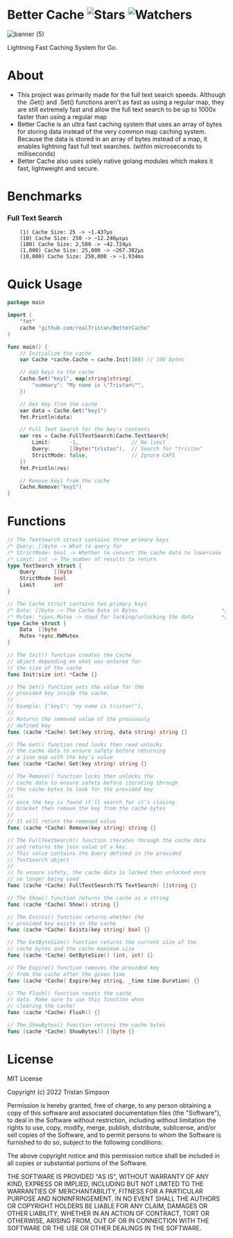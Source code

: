 # Better Cache ![Stars](https://img.shields.io/github/stars/realTristan/BetterCache?color=brightgreen) ![Watchers](https://img.shields.io/github/watchers/realTristan/BetterCache?label=Watchers)
![banner (5)](https://user-images.githubusercontent.com/75189508/186757681-6b7f97e8-ec37-448a-83cc-75106ed16309.png)

Lightning Fast Caching System for Go.

# About
- This project was primarily made for the full text search speeds. Although the .Get() and .Set() functions aren't as fast as using a regular map, they are still extremely fast and allow the full text search to be up to 1000x faster than using a regular map
- Better Cache is an ultra fast caching system that uses an array of bytes for storing data instead of the very common map caching system. Because the data is stored in an array of bytes instead of a map, it enables lightning fast full text searches. (within microseconds to milliseconds)
- Better Cache also uses solely native golang modules which makes it fast, lightweight and secure.

# Benchmarks

<h3>Full Text Search</h3>

```
    (1) Cache Size: 25 -> ~1.437µs
    (10) Cache Size: 250 -> ~12.246µsµs
    (100) Cache Size: 2,500 -> ~42.724µs
    (1,000) Cache Size: 25,000 -> ~267.382µs
    (10,000) Cache Size: 250,000 -> ~1.934ms
```

# Quick Usage

```go
package main

import (
    "fmt"
    cache "github.com/realTristan/BetterCache"
)

func main() {
    // Initialize the cache
	var Cache *cache.Cache = cache.Init(100) // 100 bytes

    // Add key1 to the cache
    Cache.Set("key1", map[string]string{
		"summary": "My name is \"Tristan\"",
	})

    // Get key from the cache
    var data = Cache.Get("key1")
    fmt.Println(data)

    // Full Text Search for the key's contents
	var res = Cache.FullTextSearch(Cache.TextSearch{
		Limit:      -1,                 // No limit
		Query:      []byte("tristan"),  // Search for "tristan"
		StrictMode: false,              // Ignore CAPS
	})
    fmt.Println(res)

    // Remove key1 from the cache
    Cache.Remove("key1")
}

```

# Functions

```go
// The TextSearch struct contains three primary keys
/* Query: []byte -> What to query for									*/
/* StrictMode: bool -> Whether to convert the cache data to lowercase	*/
/* Limit: int -> The number of results to return						*/
type TextSearch struct {
	Query      []byte
	StrictMode bool
	Limit      int
}

// The Cache struct contains two primary keys
/* Data: []byte -> The Cache Data in Bytes						 	 */
/* Mutex: *sync.Mutex -> Used for locking/unlocking the data 	 	 */
type Cache struct {
	Data  []byte
	Mutex *sync.RWMutex
}

// The Init() function creates the Cache
// object depending on what was entered for
// the size of the cache
func Init(size int) *Cache {}

// The Set() function sets the value for the
// provided key inside the cache.
//
// Example: {"key1": "my name is tristan!"},
//
// Returns the removed value of the previously
// defined key
func (cache *Cache) Set(key string, data string) string {}

// The Get() function read locks then read unlocks
// the cache data to ensure safety before returning
// a json map with the key's value
func (cache *Cache) Get(key string) string {}

// The Remove() function locks then unlocks the
// cache data to ensure safety before iterating through
// the cache bytes to look for the provided key
//
// once the key is found it'll search for it's closing
// bracket then remove the key from the cache bytes
//
// It will return the removed value
func (cache *Cache) Remove(key string) string {}

// The FullTextSearch() function iterates through the cache data
// and returns the json value of a key.
// This value contains the Query defined in the provided
// TextSearch object
//
// To ensure safety, the cache data is locked then unlocked once
// no longer being used
func (cache *Cache) FullTextSearch(TS TextSearch) []string {}

// The Show() function returns the cache as a string
func (cache *Cache) Show() string {}

// The Exists() function returns whether the
// provided key exists in the cache
func (cache *Cache) Exists(key string) bool {}

// The GetByteSize() function returns the current size of the
// cache bytes and the cache maximum size
func (cache *Cache) GetByteSize() (int, int) {}

// The Expire() function removes the provided key
// from the cache after the given time
func (cache *Cache) Expire(key string, _time time.Duration) {}

// The Flush() function resets the cache
// data. Make sure to use this function when
// clearing the cache!
func (cache *Cache) Flush() {}

// The ShowBytes() function returns the cache bytes
func (cache *Cache) ShowBytes() []byte {}

```

# License
MIT License

Copyright (c) 2022 Tristan Simpson

Permission is hereby granted, free of charge, to any person obtaining a copy
of this software and associated documentation files (the "Software"), to deal
in the Software without restriction, including without limitation the rights
to use, copy, modify, merge, publish, distribute, sublicense, and/or sell
copies of the Software, and to permit persons to whom the Software is
furnished to do so, subject to the following conditions:

The above copyright notice and this permission notice shall be included in all
copies or substantial portions of the Software.

THE SOFTWARE IS PROVIDED "AS IS", WITHOUT WARRANTY OF ANY KIND, EXPRESS OR
IMPLIED, INCLUDING BUT NOT LIMITED TO THE WARRANTIES OF MERCHANTABILITY,
FITNESS FOR A PARTICULAR PURPOSE AND NONINFRINGEMENT. IN NO EVENT SHALL THE
AUTHORS OR COPYRIGHT HOLDERS BE LIABLE FOR ANY CLAIM, DAMAGES OR OTHER
LIABILITY, WHETHER IN AN ACTION OF CONTRACT, TORT OR OTHERWISE, ARISING FROM,
OUT OF OR IN CONNECTION WITH THE SOFTWARE OR THE USE OR OTHER DEALINGS IN THE
SOFTWARE.
